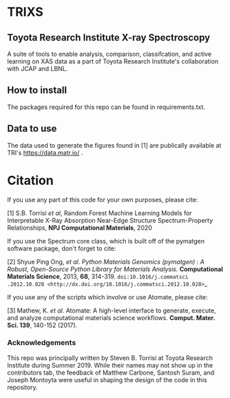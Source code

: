 # TRIXS
## Toyota Research Institute X-ray Spectroscopy 

A suite of tools to enable analysis, comparison, classifcation, and active learning on XAS data as a part of Toyota Research Institute's 
collaboration with JCAP and LBNL.


## How to install

The packages required for this repo can be found in requirements.txt.


## Data to use

The data used to generate the figures found in [1] are publically available at 
TRI's 
https://data.matr.io/ .



# Citation
If you use any part of this code for your own purposes, please cite:

[1] S.B. Torrisi *et al*, 
Random Forest Machine Learning Models for Interpretable X-Ray Absorption
Near-Edge Structure Spectrum-Property Relationships, **NPJ Computational 
Materials**, 2020

If you use the Spectrum core class, which is built off of the
 pymatgen software package, don't forget to cite:
 
[2] Shyue Ping Ong, *et al*. *Python Materials Genomics (pymatgen) : A Robust,
    Open-Source Python Library for Materials Analysis.* **Computational
    Materials Science**, 2013, **68**, 314-319. `doi:10.1016/j.commatsci
    .2012.10.028
    <http://dx.doi.org/10.1016/j.commatsci.2012.10.028>`_ 
 
If you use any of the scripts which involve or use Atomate, please cite:

[3]  Mathew, K. *et al.* Atomate: A high-level interface to generate, 
execute, and analyze computational materials science workflows. **Comput. 
Mater. Sci. 139**,
140-152 (2017).


### Acknowledgements
This repo was principally written by Steven B. Torrisi at Toyota Research 
Institute during Summer 2019. While their names may not show up in the 
contributors tab, the feedback of Matthew Carbone, Santosh Suram, and Joseph
 Montoyta were useful in shaping the design of the code in this repository.

